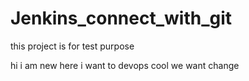 # Jenkins_connect_with_git
this project is for test purpose



hi i am new here
i want to devops 
cool
we want change
